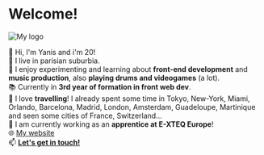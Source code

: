 # Welcome!

![My logo](https://yarenes-portfolio.web.app/img/logo100.webp "My logo")

👋 Hi, I'm Yanis and i'm 20!<br>
📍 I live in parisian suburbia.<br>
👀 I enjoy experimenting and learning about **front-end development** and **music production**, also **playing drums and videogames** (a lot).<br>
📚 Currently in **3rd year of formation in front web dev**.<br>
🧳 I love **travelling**! I already spent some time in Tokyo, New-York, Miami, Orlando, Barcelona, Madrid, London, Amsterdam, Guadeloupe, Martinique and seen some cities of France, Switzerland...<br>
🙋 I am currently working as an **apprentice at E-XTEQ Europe**!<br>
🌐 <a href="https://yarenes-portfolio.web.app/" target="_blank">My website</a><br>
📫 **[Let's get in touch!](mailto:yanisarenes@gmail.com?subject=Hello!)**<br>
